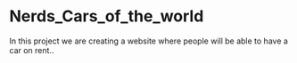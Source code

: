 # Nerds_Cars_of_the_world
In this project we are creating a website where people will be able to have a car on rent..

